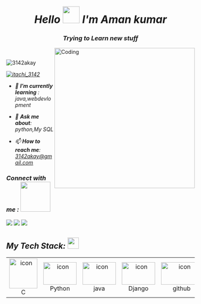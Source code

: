 
***<h1 align="center">Hello <img src="https://emojis.slackmojis.com/emojis/images/1577305505/7373/hand_wave.gif?1577305505" width="45" /> I'm Aman kumar</h1>***



***<h3 align="center">Trying to Learn new stuff</h3>***
<img align="right" alt="Coding" width="375" src="https://i.pinimg.com/originals/e8/f4/53/e8f453469a3ec97ecd354df465d73913.gif"/>
<br>

<p align="left"> <img src="https://komarev.com/ghpvc/?username=3142akay&label=Profile%20views&color=0e75b6&style" alt="3142akay" /> </p>

<p align="left"><em> <a href="https://twitter.com/itachi_3142" target="blank"><img src="https://img.shields.io/twitter/follow/itachi_3142?logo=twitter&style=for-the-badge" alt="itachi_3142" /></a> </p>

 - 🌱 ***I’m currently learning*** :  *java,webdevlopment*

- 💬 ***Ask me about***: *python*,*My SQL*

- 📫 ***How to reach me***: *3142akay@gmail.com*










                       
                       








   
   
   
   






<h3><em>Connect with me</em> :  <img src="https://raw.githubusercontent.com/ShahriarShafin/ShahriarShafin/main/Assets/handshake.gif" width="80" /></h3>
<p align="left">
  <a href="https://linkedin.com/in/aman kumar">
<img src="https://img.shields.io/badge/LinkedIn-0077B5?style=for-the-badge&logo=linkedin&logoColor=white"></a>
  <a href="https://instagram.com/3142_akay"><img src="https://img.shields.io/badge/instagram-d11b59?style=for-the-badge&logo=instagram&logoColor=white"></a>
 <a href="https://twitter.com/3142akay"><img src="https://img.shields.io/badge/Twitter-1DA1F2?style=for-the-badge&logo=twitter&logoColor=white"></a>
 



                                             











                      

                       
 <h2 align="left" ><em>My Tech Stack:</em> <img src="https://camo.githubusercontent.com/beb64ff21c883e318e4f5db5231c2ba4175705bea1c9249e82a41ab375db4f75/68747470733a2f2f6d65646961322e67697068792e636f6d2f6d656469612f51737347456d706b79454f684243623765312f67697068792e6769663f6369643d656366303565343761306e336769316266716e74716d6f62386739616964316f796a327772336473336d67373030626c267269643d67697068792e676966" width="30"/></h2>


  

 ***<table>***
  <tr>
    <td align="center" width="90">
        <img src="https://media1.giphy.com/avatars/Caribshopper/VUy16LKWPSMF.gif" alt="icon" width="75" height="80" />
      <br>C
     </td>
     <td align="center" width="90">
      <a href="#macropower-tech">
        <img src="https://techstack-generator.vercel.app/python-icon.svg" alt="icon" width="89" height="60" />
      </a>
      <br>Python
    </td>
   <td align="center" width="90">
          <img src="https://techstack-generator.vercel.app/java-icon.svg" alt="icon" width="89" height="60" />
        <br>java 
     </td>
    <td align="center" width="90">
        <img src="https://techstack-generator.vercel.app/django-icon.svg" alt="icon" width="89" height="60" />
      <br>Django
    </td>
     <td align="center" width="90">
         <img src="https://cdn-icons-png.flaticon.com/128/2111/2111374.png" alt="icon" width="110" height="60"  />
       <br>github                                                                                             
     </td>
      
     
   <td align="center"  width="90">
        <img src="https://skillicons.dev/icons?i=html" width="48" height="48" alt="HTML" />
      <br>HTML
    </td>
   <td align="center" width="90">
        <img src="https://skillicons.dev/icons?i=css" width="48" height="48" alt="css" />
      <br>CSS
    </td>
   <td align="center"  width="90">
        <img src="https://skillicons.dev/icons?i=bootstrap" width="48" height="48" alt="bootstrap" />
      <br>Bootstrap
    </td>
   <td align="center" width="90">
        <img src="https://techstack-generator.vercel.app/js-icon.svg" alt="icon" width="89" height="60" />
      <br>Javascript
    </td>
  <td align="center" width="90">
       <img src="https://techstack-generator.vercel.app/mysql-icon.svg" alt="icon" width="89" height="60" />       
     <br>SQL  
      </td>
  









               




 
  




     































